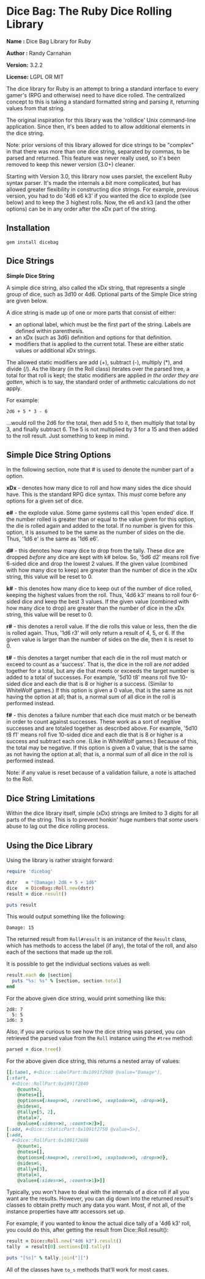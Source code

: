 Dice Bag: The Ruby Dice Rolling Library
=======================================

**Name   :** Dice Bag Library for Ruby

**Author :** Randy Carnahan

**Version:** 3.2.2

**License:** LGPL OR MIT

The dice library for Ruby is an attempt to bring a standard interface
to every gamer's (RPG and otherwise) need to have dice rolled. The
centralized concept to this is taking a standard formatted string and
parsing it, returning values from that string.

The original inspiration for this library was the 'rolldice' Unix
command-line application. Since then, it's been added to to allow
additional elements in the dice string.

Note: prior versions of this library allowed for dice strings to be
"complex" in that there was more than one dice string, separated by
commas, to be parsed and returned. This feature was never really used,
so it's been removed to keep this newer version (3.0+) cleaner.

Starting with Version 3.0, this library now uses parslet, the excellent
Ruby syntax parser. It's made the internals a *bit* more complicated,
but has allowed greater flexibility in constructing dice strings. For
example, previous version, you had to do '4d6 e6 k3' if you wanted the
dice to explode (see below) and to keep the 3 highest rolls. Now, the
e6 and k3 (and the other options) can be in any order after the xDx
part of the string.

Installation
------------

    gem install dicebag


Dice Strings
------------

**Simple Dice String**

A simple dice string, also called the xDx string, that represents a
single group of dice, such as 3d10 or 4d6. Optional parts of the
Simple Dice string are given below.

A dice string is made up of one or more parts that consist of either:

- an optional label, which must be the first part of the string.
  Labels are defined within parenthesis.
- an xDx (such as 3d6) definition and options for that definition.
- modifiers that is applied to the current total. These are either
  static values or additional xDx strings.

The allowed static modifiers are add (+), subtract (-), multiply (\*),
and divide (/). As the library (in the Roll class) iterates over the
parsed tree, a total for that roll is kept; the static modifiers are
applied *in the order they are gotten*, which is to say, the standard
order of arithmetic calculations do not apply.

For example:

    2d6 + 5 * 3 - 6

...would roll the 2d6 for the total, then add 5 to it, then multiply
that total by 3, and finally subtract 6. The 5 is not multiplied by 3
for a 15 and then added to the roll result. Just something to keep in
mind.

Simple Dice String Options
--------------------------

In the following section, note that # is used to denote the number
part of a option.

**xDx** - denotes how many dice to roll and how many sides the dice
should have. This is the standard RPG dice syntax. This *must* come
before any options for a given set of dice.

**e#** - the explode value. Some game systems call this 'open ended'
dice. If the number rolled is greater than or equal to the value given
for this option, the die is rolled again and added to the total. If no
number is given for this option, it is assumed to be the same as the
number of sides on the die. Thus, '1d6 e' is the same as '1d6 e6'.

**d#** - this denotes how many dice to drop from the tally. These dice
are dropped *before* any dice are kept with k# below. So, '5d6 d2'
means roll five 6-sided dice and drop the lowest 2 values. If the given
value (combined with how many dice to keep) are greater than the number
of dice in the xDx string, this value will be reset to 0.

**k#** - this denotes how many dice to keep out of the number of dice
rolled, keeping the highest values from the roll. Thus, '4d6 k3' means
to roll four 6-sided dice and keep the best 3 values. If the given value
(combined with how many dice to drop) are greater than the number of dice
in the xDx string, this value will be reset to 0.

**r#** - this denotes a reroll value. If the die rolls this value or
less, then the die is rolled again. Thus, '1d6 r3' will only return a
result of 4, 5, or 6. If the given value is larger than the number of
sides on the die, then it is reset to 0.

**t#** - this denotes a target number that each die in the roll must
match or exceed to count as a 'success'. That is, the dice in the roll
are *not* added together for a total, but any die that meets or exceeds
the target number is added to a total of successes. For example, '5d10
t8' means roll five 10-sided dice and each die that is 8 or higher is a
success. (Similar to WhiteWolf games.) If this option is given a 0 value,
that is the same as not having the option at all; that is, a normal sum
of all dice in the roll is performed instead. 

**f#** - this denotes a failure number that each dice must match or be
beneath in order to count against successes. These work as a sort of 
negitive successes and are totaled together as described above. For example, 
'5d10 t8 f1' means roll five 10-sided dice and each die that is 8 or higher 
is a success and subtract each one. (Like in WhiteWolf games.) Because of
this, the total may be negative. If this option is given a 0 value,
that is the same as not having the option at all; that is, a normal sum
of all dice in the roll is performed instead.

Note: if any value is reset because of a validation failure, a note is
attached to the Roll.

Dice String Limitations
-----------------------

Within the dice library itself, simple (xDx) strings are limited to 3
digits for all parts of the string. This is to prevent honkin' huge
numbers that *some* users abuse to lag out the dice rolling process.

Using the Dice Library
----------------------

Using the library is rather straight forward:

```ruby
require 'dicebag'

dstr   = "(Damage) 2d8 + 5 + 1d6"
dice   = DiceBag::Roll.new(dstr)
result = dice.result()

puts result
```

This would output something like the following:

```
Damage: 15
```

The returned result from `Roll#result` is an instance of the `Result`
class, which has methods to access the label (if any), the total of
the roll, and also each of the sections that made up the roll.

It is possible to get the individual sections values as well:

```ruby
result.each do |section|
  puts "%s: %s" % [section, section.total]
end
```

For the above given dice string, would print something like this:

    2d8: 7
      5: 5
    1d6: 3

Also, if you are curious to see how the dice string was parsed, you can
retrieved the parsed value from the `Roll` instance using the `#tree` method:

```ruby
parsed = dice.tree()
```

For the above given dice string, this returns a nested array of values:

```ruby
[[:label, #<Dice::LabelPart:0x1091f2980 @value="Damage"],
[:start,
  #<Dice::RollPart:0x1091f2840
    @count=2,
    @notes=[],
    @options={:keep=>0, :reroll=>0, :explode=>0, :drop=>0},
    @sides=8,
    @tally=[5, 2],
    @total=7,
    @value={:sides=>8, :count=>2}>],
[:add, #<Dice::StaticPart:0x1091f2750 @value=5>],
[:add,
  #<Dice::RollPart:0x1091f2688
    @count=1,
    @notes=[],
    @options={:keep=>0, :reroll=>0, :explode=>0, :drop=>0},
    @sides=6,
    @tally=[3],
    @total=3,
    @value={:sides=>6, :count=>1}>]]
```

Typically, you won't have to deal with the internals of a dice roll if all
you want are the results. However, you can dig down into the returned
result's classes to obtain pretty much any data you want. Most, if not
all, of the instance properties have attr accessors set up.

For example, if you wanted to know the actual dice tally of a '4d6 k3' roll,
you could do this, after getting the result from Dice::Roll.result():

```ruby
result = Dice::Roll.new("4d6 k3").result()
tally  = result[0].sections[0].tally()

puts "[%s]" % tally.join("][")
```

All of the classes have `to_s` methods that'll work for most cases.
